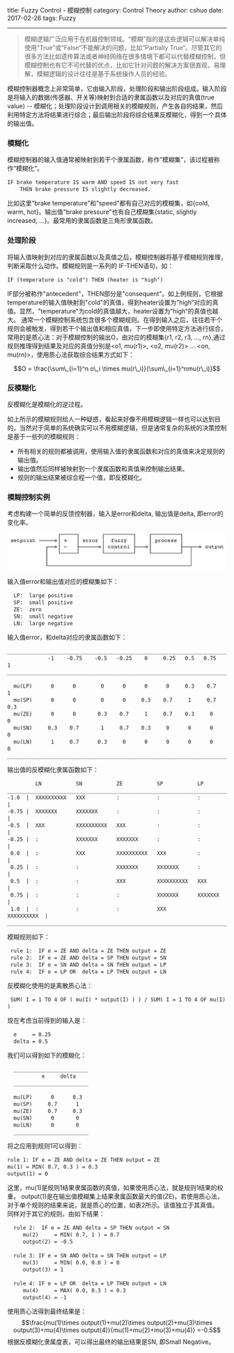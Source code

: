 title: Fuzzy Control - 模糊控制
category: Control Theory
author: cshuo
date: 2017-02-26
tags: Fuzzy

---
> 模糊逻辑广泛应用于在机器控制领域。“模糊”指的是这些逻辑可以解决单纯使用“True”或“False”不能解决的问题，比如”Partially True“。尽管其它的很多方法比如遗传算法或者神经网络在很多情境下都可以代替模糊控制，但模糊控制也有它不可代替的优点，比如它针对问题的解决方案很直观，易理解，模糊逻辑的设计往往是基于系统操作人员的经验。

<!-- more -->

模糊控制器概念上非常简单，它由输入阶段，处理阶段和输出阶段组成。输入阶段是将输入的数据(传感器、开关等)映射到合适的隶属函数以及对应的真值(true value) -- 模糊化；处理阶段设计到调用相关的模糊规则，产生各自的结果，然后利用特定方法将结果进行综合；最后输出阶段将综合结果反模糊化，得到一个具体的输出值。

### 模糊化
模糊控制器的输入值通常被映射到若干个隶属函数，称作”模糊集“，该过程被称作“模糊化”。
```
IF brake temperature IS warm AND speed IS not very fast
    THEN brake pressure IS slightly decreased.
```
比如这里“brake temperature”和"speed"都有自己对应的模糊集，如{cold, warm, hot}。输出值"brake pressure"也有自己模糊集{static, slightly increased, ...}。最常用的隶属函数是三角形隶属函数。

### 处理阶段
将输入值映射到对应的隶属函数以及真值之后，模糊控制器将基于模糊规则推理，判断采取什么动作。模糊规则是一系列的 IF-THEN语句，如：
```
IF (temperature is "cold") THEN (heater is "high")
```
IF部分被称作"antecedent"，THEN部分是"consequent"。如上例规则，它根据temperature的输入值映射到"cold"的真值，得到heater设置为”high“对应的真值。显然，"temperature"为cold的真值越大，heater设置为”high“的真值也越大。 通常一个模糊控制系统包含很多个模糊规则。在得到输入之后，往往若干个规则会被触发，得到若干个输出值和相应真值，下一步即使用特定方法进行综合，常用的是质心法：对于模糊控制的输出O，由对应的模糊集{r1, r2, r3, ..., rn},通过规则推理得到结果及对应的真值分别是&lt;o1, mu(r1)&gt;, &lt;o2, mu(r2)&gt; ... &lt;on, mu(rn)&gt;，使用质心法获取综合结果方式如下：

$$O = \frac{\sum\_{i=1}^n o\_i \times mu(r\_i)}{\sum\_{i=1}^nmu(r\_i)}$$

### 反模糊化
反模糊化是模糊化的逆过程。

如上所示的模糊规则给人一种疑惑，看起来好像不用模糊逻辑一样也可以达到目的，当然对于简单的系统确实可以不用模糊逻辑，但是通常复杂的系统的决策控制是基于一些列的模糊规则：
* 所有相关的规则都被调用，使用输入值的隶属函数和对应的真值来决定规则的输出值。
* 输出值然后同样被映射到一个隶属函数和真值来控制输出结果。
* 规则的输出结果被综合程一个值，即反模糊化。


### 模糊控制实例
考虑构建一个简单的反馈控制器，输入是error和delta, 输出值是delta, 即error的变化率。

![](https://raw.githubusercontent.com/cshuo/bpic/master/fuzzy.JPG)

输入值error和输出值对应的模糊集如下：
```
  LP:  large positive
  SP:  small positive
  ZE:  zero
  SN:  small negative
  LN:  large negative
```
输入值error，和delta对应的隶属函数如下：
```
__________________________________________________________________________
             -1    -0.75    -0.5   -0.25    0     0.25   0.5   0.75     1
__________________________________________________________________________

  mu(LP)      0      0        0      0      0      0     0.3    0.7     1
  mu(SP)      0      0        0      0     0.3    0.7     1     0.7    0.3
  mu(ZE)      0      0       0.3    0.7     1     0.7    0.3     0      0
  mu(SN)     0.3    0.7       1     0.7    0.3     0      0      0      0
  mu(LN)      1     0.7      0.3     0      0      0      0      0      0
__________________________________________________________________________
```

输出值的反模糊化隶属函数如下：
```
         LN           SN           ZE           SP           LP
__________________________________________________________________________
-1.0  |  XXXXXXXXXX   XXX          :            :            :           |
-0.75 |  XXXXXXX      XXXXXXX      :            :            :           |
-0.5  |  XXX          XXXXXXXXXX   XXX          :            :           |
-0.25 |  :            XXXXXXX      XXXXXXX      :            :           |
 0.0  |  :            XXX          XXXXXXXXXX   XXX          :           |
 0.25 |  :            :            XXXXXXX      XXXXXXX      :           |
 0.5  |  :            :            XXX          XXXXXXXXXX   XXX         |
 0.75 |  :            :            :            XXXXXXX      XXXXXXX     |
 1.0  |  :            :            :            XXX          XXXXXXXXXX  |
__________________________________________________________________________
```
模糊规则如下：
```
 rule 1:  IF e = ZE AND delta = ZE THEN output = ZE
 rule 2:  IF e = ZE AND delta = SP THEN output = SN
 rule 3:  IF e = SN AND delta = SN THEN output = LP
 rule 4:  IF e = LP OR  delta = LP THEN output = LN
```
反模糊化使用的是离散质心法：
```
 SUM( I = 1 TO 4 OF ( mu(I) * output(I) ) ) / SUM( I = 1 TO 4 OF mu(I) )
```
现在考虑当前得到的输入是：
```
  e     = 0.25
  delta = 0.5
```
我们可以得到如下的模糊化：
```
  ________________________
           e     delta
  ________________________

  mu(LP)      0      0.3
  mu(SP)     0.7      1
  mu(ZE)     0.7     0.3
  mu(SN)      0       0
  mu(LN)      0       0
  ________________________
```
将之应用到规则1可以得到：
```
rule 1: IF e = ZE AND delta = ZE THEN output = ZE
mu(1) = MIN( 0.7, 0.3 ) = 0.3
output(1) = 0
```
这里，mu(1)是规则1结果隶属函数的真值，如果使用质心法，就是规则1结果的权重。
output(1)是在输出值模糊集上结果隶属函数最大的值(ZE)。若使用质心法，对于单个规则的结果来说，就是质心的位置，如表2所示。该值独立于其真值。</br>
同样对于其它的规则，由如下结果：
```
  rule 2:  IF e = ZE AND delta = SP THEN output = SN
     mu(2)     = MIN( 0.7, 1 ) = 0.7   
     output(2) = -0.5

  rule 3: IF e = SN AND delta = SN THEN output = LP
     mu(3)     = MIN( 0.0, 0.0 ) = 0
     output(3) = 1

  rule 4: IF e = LP OR  delta = LP THEN output = LN
     mu(4)     = MAX( 0.0, 0.3 ) = 0.3
     output(4) = -1
```

使用质心法得到最终结果是：
$$\frac{mu(1)\times output(1)+mu(2)\times output(2)+mu(3)\times output(3)+mu(4)\times output(4)}{mu(1)+mu(2)+mu(3)+mu(4)}
=-0.5$$
根据反模糊化隶属度表，可以得出最终的输出结果是SN, 即Small Negative。
